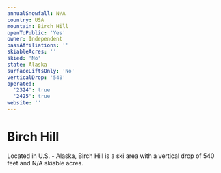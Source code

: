 ```yaml
---
annualSnowfall: N/A
country: USA
mountain: Birch Hill
openToPublic: 'Yes'
owner: Independent
passAffiliations: ''
skiableAcres: ''
skied: 'No'
state: Alaska
surfaceLiftsOnly: 'No'
verticalDrop: '540'
operated:
  '2324': true
  '2425': true
website: ''
---
```



# Birch Hill

Located in U.S. - Alaska, Birch Hill is a ski area with a vertical drop of 540 feet and N/A skiable acres.
